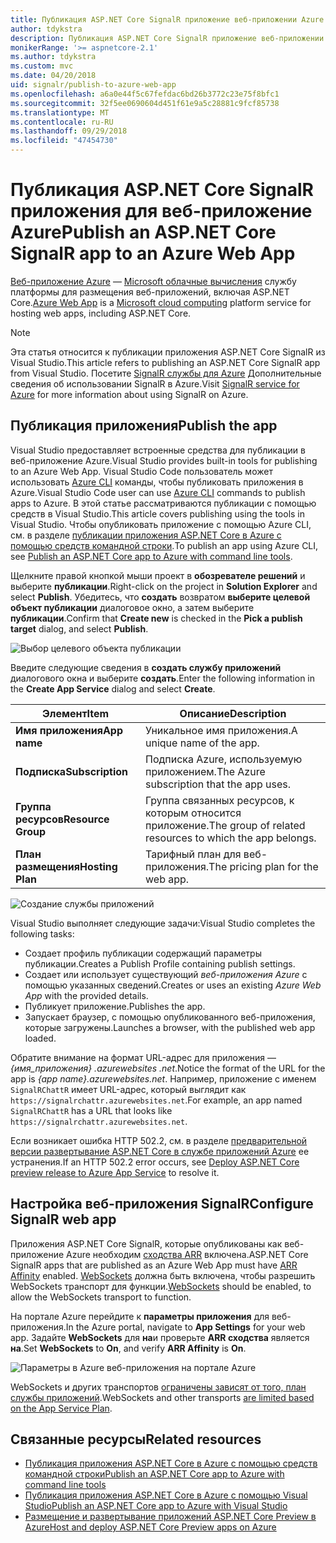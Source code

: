 ```yaml
---
title: Публикация ASP.NET Core SignalR приложение веб-приложении Azure
author: tdykstra
description: Публикация ASP.NET Core SignalR приложение веб-приложении Azure
monikerRange: '>= aspnetcore-2.1'
ms.author: tdykstra
ms.custom: mvc
ms.date: 04/20/2018
uid: signalr/publish-to-azure-web-app
ms.openlocfilehash: a6a0e44f5c67fefdac6bd26b3772c23e75f8bfc1
ms.sourcegitcommit: 32f5ee0690604d451f61e9a5c28881c9fcf85738
ms.translationtype: MT
ms.contentlocale: ru-RU
ms.lasthandoff: 09/29/2018
ms.locfileid: "47454730"
---
```

# <a name="publish-an-aspnet-core-signalr-app-to-an-azure-web-app"></a><span data-ttu-id="bd816-103">Публикация ASP.NET Core SignalR приложения для веб-приложение Azure</span><span class="sxs-lookup"><span data-stu-id="bd816-103">Publish an ASP.NET Core SignalR app to an Azure Web App</span></span>

<span data-ttu-id="bd816-104">[Веб-приложение Azure](/azure/app-service/app-service-web-overview) — [Microsoft облачные вычисления](https://azure.microsoft.com/) службу платформы для размещения веб-приложений, включая ASP.NET Core.</span><span class="sxs-lookup"><span data-stu-id="bd816-104">[Azure Web App](/azure/app-service/app-service-web-overview) is a [Microsoft cloud computing](https://azure.microsoft.com/) platform service for hosting web apps, including ASP.NET Core.</span></span>

> [!NOTE]
> <span data-ttu-id="bd816-105">Эта статья относится к публикации приложения ASP.NET Core SignalR из Visual Studio.</span><span class="sxs-lookup"><span data-stu-id="bd816-105">This article refers to publishing an ASP.NET Core SignalR app from Visual Studio.</span></span> <span data-ttu-id="bd816-106">Посетите [SignalR службы для Azure](https://azure.microsoft.com/en-gb/services/signalr-service?) Дополнительные сведения об использовании SignalR в Azure.</span><span class="sxs-lookup"><span data-stu-id="bd816-106">Visit [SignalR service for Azure](https://azure.microsoft.com/en-gb/services/signalr-service?) for more information about using SignalR on Azure.</span></span>

## <a name="publish-the-app"></a><span data-ttu-id="bd816-107">Публикация приложения</span><span class="sxs-lookup"><span data-stu-id="bd816-107">Publish the app</span></span>

<span data-ttu-id="bd816-108">Visual Studio предоставляет встроенные средства для публикации в веб-приложение Azure.</span><span class="sxs-lookup"><span data-stu-id="bd816-108">Visual Studio provides built-in tools for publishing to an Azure Web App.</span></span> <span data-ttu-id="bd816-109">Visual Studio Code пользователь может использовать [Azure CLI](/cli/azure) команды, чтобы публиковать приложения в Azure.</span><span class="sxs-lookup"><span data-stu-id="bd816-109">Visual Studio Code user can use [Azure CLI](/cli/azure) commands to publish apps to Azure.</span></span> <span data-ttu-id="bd816-110">В этой статье рассматриваются публикации с помощью средств в Visual Studio.</span><span class="sxs-lookup"><span data-stu-id="bd816-110">This article covers publishing using the tools in Visual Studio.</span></span> <span data-ttu-id="bd816-111">Чтобы опубликовать приложение с помощью Azure CLI, см. в разделе [публикации приложения ASP.NET Core в Azure с помощью средств командной строки](/azure/app-service/app-service-web-get-started-dotnet).</span><span class="sxs-lookup"><span data-stu-id="bd816-111">To publish an app using Azure CLI, see [Publish an ASP.NET Core app to Azure with command line tools](/azure/app-service/app-service-web-get-started-dotnet).</span></span>

<span data-ttu-id="bd816-112">Щелкните правой кнопкой мыши проект в **обозревателе решений** и выберите **публикации**.</span><span class="sxs-lookup"><span data-stu-id="bd816-112">Right-click on the project in **Solution Explorer** and select **Publish**.</span></span> <span data-ttu-id="bd816-113">Убедитесь, что **создать** возвратом **выберите целевой объект публикации** диалоговое окно, а затем выберите **публикации**.</span><span class="sxs-lookup"><span data-stu-id="bd816-113">Confirm that **Create new** is checked in the **Pick a publish target** dialog, and select **Publish**.</span></span>

![Выбор целевого объекта публикации](publish-to-azure-web-app/_static/pick-publish-target-dialog.png)

<span data-ttu-id="bd816-115">Введите следующие сведения в **создать службу приложений** диалогового окна и выберите **создать**.</span><span class="sxs-lookup"><span data-stu-id="bd816-115">Enter the following information in the **Create App Service** dialog and select **Create**.</span></span>

| <span data-ttu-id="bd816-116">Элемент</span><span class="sxs-lookup"><span data-stu-id="bd816-116">Item</span></span> | <span data-ttu-id="bd816-117">Описание</span><span class="sxs-lookup"><span data-stu-id="bd816-117">Description</span></span> |
| ---- | ----------- |
| <span data-ttu-id="bd816-118">**Имя приложения**</span><span class="sxs-lookup"><span data-stu-id="bd816-118">**App name**</span></span> | <span data-ttu-id="bd816-119">Уникальное имя приложения.</span><span class="sxs-lookup"><span data-stu-id="bd816-119">A unique name of the app.</span></span> |
| <span data-ttu-id="bd816-120">**Подписка**</span><span class="sxs-lookup"><span data-stu-id="bd816-120">**Subscription**</span></span> | <span data-ttu-id="bd816-121">Подписка Azure, используемую приложением.</span><span class="sxs-lookup"><span data-stu-id="bd816-121">The Azure subscription that the app uses.</span></span> |
| <span data-ttu-id="bd816-122">**Группа ресурсов**</span><span class="sxs-lookup"><span data-stu-id="bd816-122">**Resource Group**</span></span> | <span data-ttu-id="bd816-123">Группа связанных ресурсов, к которым относится приложение.</span><span class="sxs-lookup"><span data-stu-id="bd816-123">The group of related resources to which the app belongs.</span></span>  |
| <span data-ttu-id="bd816-124">**План размещения**</span><span class="sxs-lookup"><span data-stu-id="bd816-124">**Hosting Plan**</span></span> | <span data-ttu-id="bd816-125">Тарифный план для веб-приложения.</span><span class="sxs-lookup"><span data-stu-id="bd816-125">The pricing plan for the web app.</span></span> |

![Создание службы приложений](publish-to-azure-web-app/_static/create-app-service-dialog.png)

<span data-ttu-id="bd816-127">Visual Studio выполняет следующие задачи:</span><span class="sxs-lookup"><span data-stu-id="bd816-127">Visual Studio completes the following tasks:</span></span>

* <span data-ttu-id="bd816-128">Создает профиль публикации содержащий параметры публикации.</span><span class="sxs-lookup"><span data-stu-id="bd816-128">Creates a Publish Profile containing publish settings.</span></span>
* <span data-ttu-id="bd816-129">Создает или использует существующий *веб-приложения Azure* с помощью указанных сведений.</span><span class="sxs-lookup"><span data-stu-id="bd816-129">Creates or uses an existing *Azure Web App* with the provided details.</span></span>
* <span data-ttu-id="bd816-130">Публикует приложение.</span><span class="sxs-lookup"><span data-stu-id="bd816-130">Publishes the app.</span></span>
* <span data-ttu-id="bd816-131">Запускает браузер, с помощью опубликованного веб-приложения, которые загружены.</span><span class="sxs-lookup"><span data-stu-id="bd816-131">Launches a browser, with the published web app loaded.</span></span>

<span data-ttu-id="bd816-132">Обратите внимание на формат URL-адрес для приложения — *{имя_приложения} .azurewebsites .net*.</span><span class="sxs-lookup"><span data-stu-id="bd816-132">Notice the format of the URL for the app is *{app name}.azurewebsites.net*.</span></span> <span data-ttu-id="bd816-133">Например, приложение с именем `SignalRChattR` имеет URL-адрес, который выглядит как `https://signalrchattr.azurewebsites.net`.</span><span class="sxs-lookup"><span data-stu-id="bd816-133">For example, an app named `SignalRChattR` has a URL that looks like `https://signalrchattr.azurewebsites.net`.</span></span>

<span data-ttu-id="bd816-134">Если возникает ошибка HTTP 502.2, см. в разделе [предварительной версии развертывание ASP.NET Core в службе приложений Azure](xref:host-and-deploy/azure-apps/index) ее устранения.</span><span class="sxs-lookup"><span data-stu-id="bd816-134">If an HTTP 502.2 error occurs, see [Deploy ASP.NET Core preview release to Azure App Service](xref:host-and-deploy/azure-apps/index) to resolve it.</span></span>

## <a name="configure-signalr-web-app"></a><span data-ttu-id="bd816-135">Настройка веб-приложения SignalR</span><span class="sxs-lookup"><span data-stu-id="bd816-135">Configure SignalR web app</span></span>

<span data-ttu-id="bd816-136">Приложения ASP.NET Core SignalR, которые опубликованы как веб-приложение Azure необходим [сходства ARR](https://en.wikipedia.org/wiki/Application_Request_Routing) включена.</span><span class="sxs-lookup"><span data-stu-id="bd816-136">ASP.NET Core SignalR apps that are published as an Azure Web App must have [ARR Affinity](https://en.wikipedia.org/wiki/Application_Request_Routing) enabled.</span></span> <span data-ttu-id="bd816-137">[WebSockets](xref:fundamentals/websockets) должна быть включена, чтобы разрешить WebSockets транспорт для функции.</span><span class="sxs-lookup"><span data-stu-id="bd816-137">[WebSockets](xref:fundamentals/websockets) should be enabled, to allow the WebSockets transport to function.</span></span>

<span data-ttu-id="bd816-138">На портале Azure перейдите к **параметры приложения** для веб-приложения.</span><span class="sxs-lookup"><span data-stu-id="bd816-138">In the Azure portal, navigate to **App Settings** for your web app.</span></span> <span data-ttu-id="bd816-139">Задайте **WebSockets** для **на**и проверьте **ARR сходства** является **на**.</span><span class="sxs-lookup"><span data-stu-id="bd816-139">Set **WebSockets** to **On**, and verify **ARR Affinity** is **On**.</span></span>

![Параметры в Azure веб-приложения на портале Azure](publish-to-azure-web-app/_static/azure-web-app-settings.png)

 <span data-ttu-id="bd816-141">WebSockets и других транспортов [ограничены зависят от того, план службы приложений](/azure/azure-subscription-service-limits#app-service-limits).</span><span class="sxs-lookup"><span data-stu-id="bd816-141">WebSockets and other transports [are limited based on the App Service Plan](/azure/azure-subscription-service-limits#app-service-limits).</span></span>

## <a name="related-resources"></a><span data-ttu-id="bd816-142">Связанные ресурсы</span><span class="sxs-lookup"><span data-stu-id="bd816-142">Related resources</span></span>

* [<span data-ttu-id="bd816-143">Публикация приложения ASP.NET Core в Azure с помощью средств командной строки</span><span class="sxs-lookup"><span data-stu-id="bd816-143">Publish an ASP.NET Core app to Azure with command line tools</span></span>](/azure/app-service/app-service-web-get-started-dotnet)
* [<span data-ttu-id="bd816-144">Публикация приложения ASP.NET Core в Azure с помощью Visual Studio</span><span class="sxs-lookup"><span data-stu-id="bd816-144">Publish an ASP.NET Core app to Azure with Visual Studio</span></span>](xref:tutorials/publish-to-azure-webapp-using-vs)
* [<span data-ttu-id="bd816-145">Размещение и развертывание приложений ASP.NET Core Preview в Azure</span><span class="sxs-lookup"><span data-stu-id="bd816-145">Host and deploy ASP.NET Core Preview apps on Azure</span></span>](xref:host-and-deploy/azure-apps/index#deploy-aspnet-core-preview-release-to-azure-app-service)
